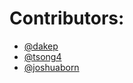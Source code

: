 # Contributors:

- [@dakep](https://github.com/dakep)
- [@tsong4](https://github.com/tsong4)
- [@joshuaborn](https://github.com/joshuaborn)
